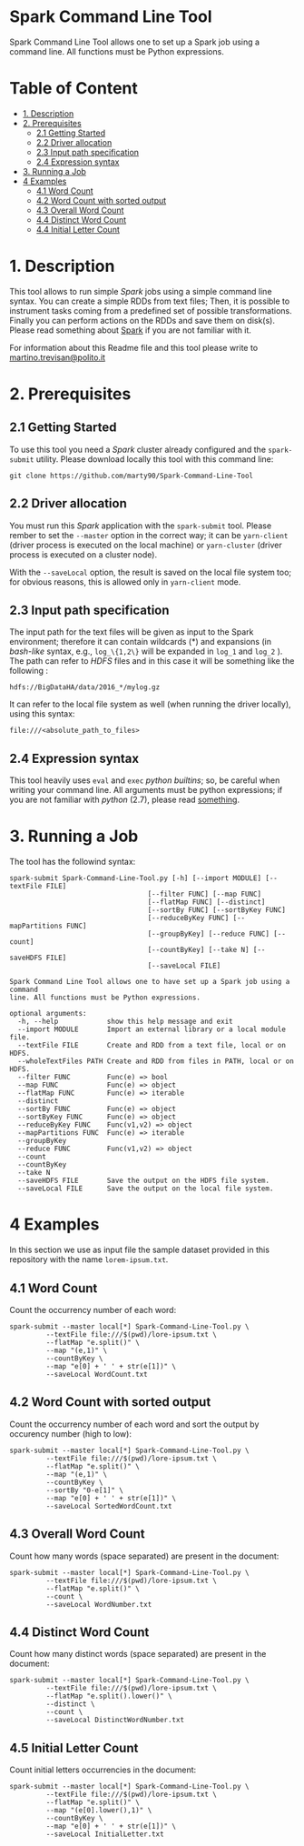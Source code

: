 Spark Command Line Tool
=======================
Spark Command Line Tool allows one to set up a Spark job using a command line. All functions must be Python expressions.

# Table of Content
<!---
Done with https://github.com/ekalinin/github-markdown-toc )
-->
   * [1. Description](#1-description)
   * [2. Prerequisites](#2-prerequisites)
      * [2.1 Getting Started](#21-getting-started)
      * [2.2 Driver allocation](#22-driver-allocation)
      * [2.3 Input path specification](#23-input-path-specification)
      * [2.4 Expression syntax](#24-expression-syntax)
   * [3. Running a Job](#3-running-a-job)
   * [4 Examples](#4-examples)
      * [4.1 Word Count](#41-word-count)
      * [4.2 Word Count with sorted output](#42-word-count-with-sorted-output)
      * [4.3 Overall Word Count](#43-overall-word-count)
      * [4.4 Distinct Word Count](#44-distinct-word-count)
      * [4.4 Initial Letter Count](#44-initial-letter-count)

         
# 1. Description
This tool allows to run simple *Spark* jobs using a simple command line syntax.
You can create a simple RDDs from text files;
Then, it is possible to instrument tasks coming from a predefined set of possible transformations.
Finally you can perform actions on the RDDs and save them on disk(s).
Please read something about [Spark](http://spark.apache.org/) if you are not familiar with it.

For information about this Readme file and this tool please write to
[martino.trevisan@polito.it](mailto:martino.trevisan@polito.it)

# 2. Prerequisites
## 2.1 Getting Started
To use this tool you need a *Spark* cluster already configured and the `spark-submit` utility.
Please download locally this tool with this command line:
```
git clone https://github.com/marty90/Spark-Command-Line-Tool
```
## 2.2 Driver allocation

You must run this *Spark* application with the `spark-submit` tool.
Please rember to set the `--master` option in the correct way;
it can be `yarn-client` (driver process is executed on the local machine)
or `yarn-cluster` (driver process is executed on a cluster node).

With the `--saveLocal` option, the result is saved on the local file system too;
for obvious reasons, this is allowed only in `yarn-client` mode.

## 2.3 Input path specification
The input path for the text files will be given as input to the Spark environment;
therefore it can contain wildcards (\*) and expansions (in *bash-like* syntax, e.g., `log_\{1,2\}` will be expanded in `log_1` and `log_2` ).
The path can refer to *HDFS* files and in this case it will be something like the following :
```
hdfs://BigDataHA/data/2016_*/mylog.gz
```
It can refer to the local file system as well (when running the driver locally), using this syntax:
```
file:///<absolute_path_to_files>
```

## 2.4 Expression syntax
This tool heavily uses `eval` and `exec` *python builtins*; so, be careful when writing your command line.
All arguments must be python expressions; if you are not familiar with *python* (2.7), please read [something](https://docs.python.org/2/).

# 3. Running a Job
The tool has the followind syntax:
```
spark-submit Spark-Command-Line-Tool.py [-h] [--import MODULE] [--textFile FILE]
                                  [--filter FUNC] [--map FUNC]
                                  [--flatMap FUNC] [--distinct]
                                  [--sortBy FUNC] [--sortByKey FUNC]
                                  [--reduceByKey FUNC] [--mapPartitions FUNC]
                                  [--groupByKey] [--reduce FUNC] [--count]
                                  [--countByKey] [--take N] [--saveHDFS FILE]
                                  [--saveLocal FILE]

Spark Command Line Tool allows one to have set up a Spark job using a command
line. All functions must be Python expressions.

optional arguments:
  -h, --help            show this help message and exit
  --import MODULE       Import an external library or a local module file.
  --textFile FILE       Create and RDD from a text file, local or on HDFS.
  --wholeTextFiles PATH Create and RDD from files in PATH, local or on HDFS.
  --filter FUNC         Func(e) => bool
  --map FUNC            Func(e) => object
  --flatMap FUNC        Func(e) => iterable
  --distinct
  --sortBy FUNC         Func(e) => object
  --sortByKey FUNC      Func(e) => object
  --reduceByKey FUNC    Func(v1,v2) => object
  --mapPartitions FUNC  Func(e) => iterable
  --groupByKey
  --reduce FUNC         Func(v1,v2) => object
  --count
  --countByKey
  --take N
  --saveHDFS FILE       Save the output on the HDFS file system.
  --saveLocal FILE      Save the output on the local file system.
 ```
 
# 4 Examples
In this section we use as input file the sample dataset provided in this repository with the name `lorem-ipsum.txt`.
## 4.1 Word Count
Count the occurrency number of each word:
```
spark-submit --master local[*] Spark-Command-Line-Tool.py \
         --textFile file:///$(pwd)/lore-ipsum.txt \
         --flatMap "e.split()" \
         --map "(e,1)" \
         --countByKey \
         --map "e[0] + ' ' + str(e[1])" \
         --saveLocal WordCount.txt
```
## 4.2 Word Count with sorted output
Count the occurrency number of each word and sort the output by occurency number (high to low):
```
spark-submit --master local[*] Spark-Command-Line-Tool.py \
         --textFile file:///$(pwd)/lore-ipsum.txt \
         --flatMap "e.split()" \
         --map "(e,1)" \
         --countByKey \
         --sortBy "0-e[1]" \
         --map "e[0] + ' ' + str(e[1])" \
         --saveLocal SortedWordCount.txt
```
## 4.3 Overall Word Count
Count how many words (space separated) are present in the document:
```
spark-submit --master local[*] Spark-Command-Line-Tool.py \
         --textFile file:///$(pwd)/lore-ipsum.txt \
         --flatMap "e.split()" \
         --count \
         --saveLocal WordNumber.txt
```
## 4.4 Distinct Word Count
Count how many distinct words (space separated) are present in the document:
```
spark-submit --master local[*] Spark-Command-Line-Tool.py \
         --textFile file:///$(pwd)/lore-ipsum.txt \
         --flatMap "e.split().lower()" \
         --distinct \
         --count \
         --saveLocal DistinctWordNumber.txt
```
## 4.5 Initial Letter Count
Count initial letters occurrencies in the document:
```
spark-submit --master local[*] Spark-Command-Line-Tool.py \
         --textFile file:///$(pwd)/lore-ipsum.txt \
         --flatMap "e.split()" \
         --map "(e[0].lower(),1)" \
         --countByKey \
         --map "e[0] + ' ' + str(e[1])" \
         --saveLocal InitialLetter.txt
```
